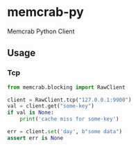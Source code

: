 # memcrab-py
Memcrab Python Client

## Usage

### Tcp

```py
from memcrab.blocking import RawClient

client = RawClient.tcp("127.0.0.1:9900")
val = client.get("some-key")
if val is None:
    print('cache miss for some-key')

err = client.set('day', b"some data")
assert err is None
```
